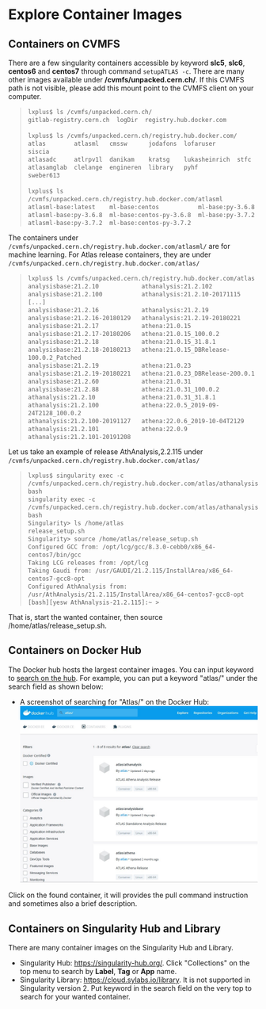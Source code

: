 # Explore Container Images

## Containers on CVMFS

There are a few singularity containers accessible by keyword **slc5**, **slc6**,
**centos6** and **centos7** through command `setupATLAS -c`. There are many
other images available under **/cvmfs/unpacked.cern.ch/**. If this CVMFS path is
not visible, please add this mount point to the CVMFS client on your computer.

>     lxplus$ ls /cvmfs/unpacked.cern.ch/
>     gitlab-registry.cern.ch  logDir  registry.hub.docker.com
>
>     lxplus$ ls /cvmfs/unpacked.cern.ch/registry.hub.docker.com/
>     atlas        atlasml   cmssw      jodafons  lofaruser      siscia
>     atlasadc     atlrpv1l  danikam    kratsg    lukasheinrich  stfc
>     atlasamglab  clelange  engineren  library   pyhf           sweber613
>
>     lxplus$ ls /cvmfs/unpacked.cern.ch/registry.hub.docker.com/atlasml
>     atlasml-base:latest    ml-base:centos           ml-base:py-3.6.8
>     atlasml-base:py-3.6.8  ml-base:centos-py-3.6.8  ml-base:py-3.7.2
>     atlasml-base:py-3.7.2  ml-base:centos-py-3.7.2

The containers under `/cvmfs/unpacked.cern.ch/registry.hub.docker.com/atlasml/`
are for machine learning. For Atlas release containers, they are under
`/cvmfs/unpacked.cern.ch/registry.hub.docker.com/atlas/`

>     lxplus$ ls /cvmfs/unpacked.cern.ch/registry.hub.docker.com/atlas
>     analysisbase:21.2.10            athanalysis:21.2.102
>     analysisbase:21.2.100           athanalysis:21.2.10-20171115
>     [...]
>     analysisbase:21.2.16            athanalysis:21.2.19
>     analysisbase:21.2.16-20180129   athanalysis:21.2.19-20180221
>     analysisbase:21.2.17            athena:21.0.15
>     analysisbase:21.2.17-20180206   athena:21.0.15_100.0.2
>     analysisbase:21.2.18            athena:21.0.15_31.8.1
>     analysisbase:21.2.18-20180213   athena:21.0.15_DBRelease-100.0.2_Patched
>     analysisbase:21.2.19            athena:21.0.23
>     analysisbase:21.2.19-20180221   athena:21.0.23_DBRelease-200.0.1
>     analysisbase:21.2.60            athena:21.0.31
>     analysisbase:21.2.88            athena:21.0.31_100.0.2
>     athanalysis:21.2.10             athena:21.0.31_31.8.1
>     athanalysis:21.2.100            athena:22.0.5_2019-09-24T2128_100.0.2
>     athanalysis:21.2.100-20191127   athena:22.0.6_2019-10-04T2129
>     athanalysis:21.2.101            athena:22.0.9
>     athanalysis:21.2.101-20191208

Let us take an example of release AthAnalysis,2.2.115 under
`/cvmfs/unpacked.cern.ch/registry.hub.docker.com/atlas/`

>     lxplus$ singularity exec -c /cvmfs/unpacked.cern.ch/registry.hub.docker.com/atlas/athanalysis:21.2.115/release_setup.sh bash
>     singularity exec -c /cvmfs/unpacked.cern.ch/registry.hub.docker.com/atlas/athanalysis:21.2.115 bash
>     Singularity> ls /home/atlas
>     release_setup.sh
>     Singularity> source /home/atlas/release_setup.sh
>     Configured GCC from: /opt/lcg/gcc/8.3.0-cebb0/x86_64-centos7/bin/gcc
>     Taking LCG releases from: /opt/lcg
>     Taking Gaudi from: /usr/GAUDI/21.2.115/InstallArea/x86_64-centos7-gcc8-opt
>     Configured AthAnalysis from: /usr/AthAnalysis/21.2.115/InstallArea/x86_64-centos7-gcc8-opt
>     [bash][yesw AthAnalysis-21.2.115]:~ >

That is, start the wanted container, then source /home/atlas/release_setup.sh.

## Containers on Docker Hub

The Docker hub hosts the largest container images. You can input keyword to
[search on the hub](https://hub.docker.com/search/?q=rust&type=image). For
example, you can put a keyword "atlas/" under the search field as shown below:

- A screenshot of searching for "Atlas/" on the Docker Hub:
  ![](./DockerHub-Atlas.jpg)

Click on the found container, it will provides the pull command instruction and
sometimes also a brief description.

## Containers on Singularity Hub and Library

There are many container images on the Singularity Hub and Library.

- Singularity Hub: <https://singularity-hub.org/>. Click "Collections" on the
  top menu to search by **Label**, **Tag** or **App** name.
- Singularity Library: <https://cloud.sylabs.io/library>. It is not supported in
  Singularity version 2. Put keyword in the search field on the very top to
  search for your wanted container.
